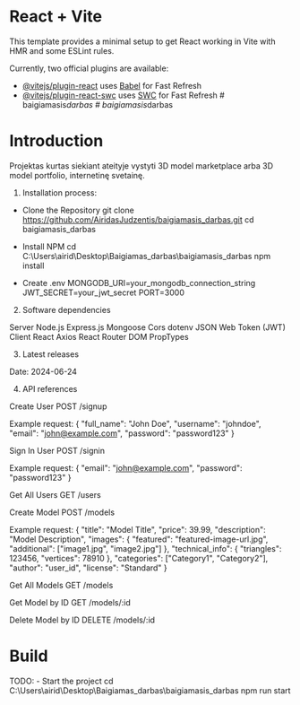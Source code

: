 # React + Vite

This template provides a minimal setup to get React working in Vite with HMR and some ESLint rules.

Currently, two official plugins are available:

- [@vitejs/plugin-react](https://github.com/vitejs/vite-plugin-react/blob/main/packages/plugin-react/README.md) uses [Babel](https://babeljs.io/) for Fast Refresh
- [@vitejs/plugin-react-swc](https://github.com/vitejs/vite-plugin-react-swc) uses [SWC](https://swc.rs/) for Fast Refresh
  #   b a i g i a m a s i s * d a r b a s 
   
   #   b a i g i a m a s i s * d a r b a s 
   
     

# Introduction

Projektas kurtas siekiant ateityje vystyti 3D model marketplace arba 3D model portfolio, internetinę svetainę.

1. Installation process:

- Clone the Repository
  git clone https://github.com/AiridasJudzentis/baigiamasis_darbas.git
  cd baigiamasis_darbas

- Install NPM
  cd C:\Users\airid\Desktop\Baigiamas_darbas\baigiamasis_darbas
  npm install

- Create .env
  MONGODB_URI=your_mongodb_connection_string
  JWT_SECRET=your_jwt_secret
  PORT=3000

2. Software dependencies

Server
Node.js
Express.js
Mongoose
Cors
dotenv
JSON Web Token (JWT)
Client
React
Axios
React Router DOM
PropTypes

3. Latest releases

Date: 2024-06-24

4. API references

Create User
POST /signup

Example request:
{
"full_name": "John Doe",
"username": "johndoe",
"email": "john@example.com",
"password": "password123"
}

Sign In User
POST /signin

Example request:
{
"email": "john@example.com",
"password": "password123"
}

Get All Users
GET /users

Create Model
POST /models

Example request:
{
"title": "Model Title",
"price": 39.99,
"description": "Model Description",
"images": {
"featured": "featured-image-url.jpg",
"additional": ["image1.jpg", "image2.jpg"]
},
"technical_info": {
"triangles": 123456,
"vertices": 78910
},
"categories": ["Category1", "Category2"],
"author": "user_id",
"license": "Standard"
}

Get All Models
GET /models

Get Model by ID
GET /models/:id

Delete Model by ID
DELETE /models/:id

# Build

TODO: - Start the project
cd C:\Users\airid\Desktop\Baigiamas_darbas\baigiamasis_darbas
npm run start

